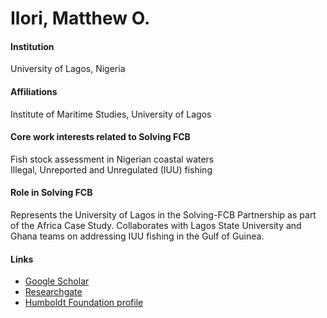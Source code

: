 # Ilori, Matthew O.

#### Institution

University of Lagos, Nigeria

#### Affiliations

Institute of Maritime Studies, University of Lagos

#### Core work interests related to Solving FCB

Fish stock assessment in Nigerian coastal waters\
Illegal, Unreported and Unregulated (IUU) fishing

#### Role in Solving FCB

Represents the University of Lagos in the Solving-FCB Partnership as part of the Africa Case Study. Collaborates with Lagos State University and Ghana teams on addressing IUU fishing in the Gulf of Guinea.

#### Links

* [Google Scholar](https://scholar.google.com/citations?hl=en\&user=Tf4RNV4AAAAJ)
* [Researchgate](https://www.researchgate.net/profile/Matthew-Ilori)
* [Humboldt Foundation profile](https://www.humboldt-foundation.de/en/connect/explore-the-humboldt-network/singleview/1067626/prof-dr-matthew-olusoji-ilori)
